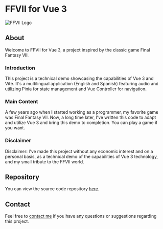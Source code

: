 # FFVII for Vue 3

![FFVII Logo](https://blopeznet.github.io/ff7vue/images/logo.png)

## About

Welcome to FFVII for Vue 3, a project inspired by the classic game Final Fantasy VII.

### Introduction

This project is a technical demo showcasing the capabilities of Vue 3 and Vite. It's a multilingual application (English and Spanish) featuring audio and utilizing Pinia for state management and Vue Controller for navigation.

### Main Content

A few years ago when I started working as a programmer, my favorite game was Final Fantasy VII. Now, a long time later, I've written this code to adapt and utilize Vue 3 and bring this demo to completion. You can play a game if you want.

### Disclaimer

Disclaimer: I've made this project without any economic interest and on a personal basis, as a technical demo of the capabilities of Vue 3 technology, and my small tribute to the FFVII world.

## Repository

You can view the source code repository [here](https://github.com/blopeznet/ff7vue).

## Contact

Feel free to [contact me](mailto:borjalgarcia@hotmail.com) if you have any questions or suggestions regarding this project.

